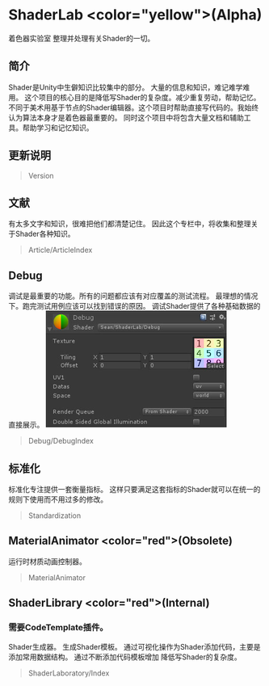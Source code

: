 # ShaderLab <color="yellow">(Alpha)</color>

着色器实验室
整理并处理有关Shader的一切。
## 简介 
Shader是Unity中生僻知识比较集中的部分。
大量的信息和知识，难记难学难用。
这个项目的核心目的是降低写Shader的复杂度。减少重复劳动，帮助记忆。
不同于美术用基于节点的Shader编辑器。这个项目时帮助直接写代码的。我始终认为算法本身才是着色器最重要的。
同时这个项目中将包含大量文档和辅助工具。帮助学习和记忆知识。
## 更新说明
>Version

## 文献
有太多文字和知识，很难把他们都清楚记住。
因此这个专栏中，将收集和整理关于Shader各种知识。
>Article/ArticleIndex
## Debug 
调试是最重要的功能。所有的问题都应该有对应覆盖的测试流程。
最理想的情况下。跑完测试用例应该可以找到错误的原因。
调试Shader提供了各种基础数据的直接展示。
![](img/Debug.jpg)
>Debug/DebugIndex

## 标准化
标准化专注提供一套衡量指标。
这样只要满足这套指标的Shader就可以在统一的规则下使用而不用过多的修改。
>Standardization

## MaterialAnimator <color="red">(Obsolete)</color>

运行时材质动画控制器。

>MaterialAnimator
## ShaderLibrary <color="red">(Internal)</color>

### 需要CodeTemplate插件。
Shader生成器。
生成Shader模板。
通过可视化操作为Shader添加代码，主要是添加常用数据结构。
通过不断添加代码模板增加 降低写Shader的复杂度。

>ShaderLaboratory/Index
